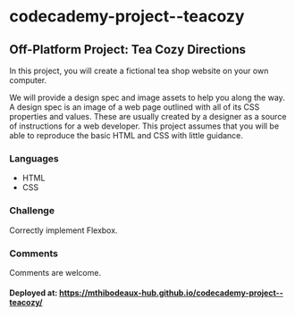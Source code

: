 # codecademy-project--teacozy

## Off-Platform Project: Tea Cozy Directions
In this project, you will create a fictional tea shop website on your own computer.

We will provide a design spec and image assets to help you along the way. A design spec is an image of a web page outlined with all of its CSS properties and values. These are usually created by a designer as a source of instructions for a web developer. This project assumes that you will be able to reproduce the basic HTML and CSS with little guidance.

### Languages
- HTML
- CSS

### Challenge

Correctly implement Flexbox. 

### Comments
Comments are welcome. 

#### Deployed at: https://mthibodeaux-hub.github.io/codecademy-project--teacozy/
